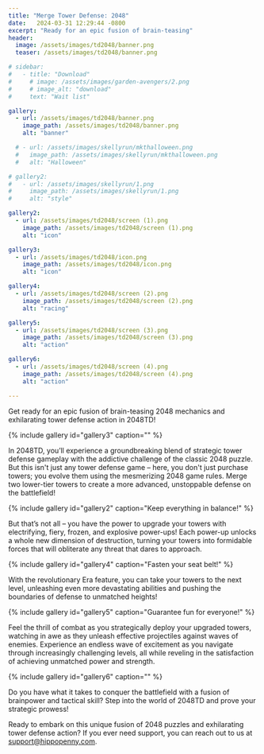 ```yaml
---
title: "Merge Tower Defense: 2048"
date:   2024-03-31 12:29:44 -0800
excerpt: "Ready for an epic fusion of brain-teasing"
header:
  image: /assets/images/td2048/banner.png
  teaser: /assets/images/td2048/banner.png

# sidebar:
#   - title: "Download"
#     # image: /assets/images/garden-avengers/2.png
#     # image_alt: "download"
#     text: "Wait list"

gallery:
  - url: /assets/images/td2048/banner.png
    image_path: /assets/images/td2048/banner.png
    alt: "banner"

  # - url: /assets/images/skellyrun/mkthalloween.png
  #   image_path: /assets/images/skellyrun/mkthalloween.png
  #   alt: "Halloween"

# gallery2:
#   - url: /assets/images/skellyrun/1.png
#     image_path: /assets/images/skellyrun/1.png
#     alt: "style"

gallery2:
  - url: /assets/images/td2048/screen (1).png
    image_path: /assets/images/td2048/screen (1).png
    alt: "icon"

gallery3:
  - url: /assets/images/td2048/icon.png
    image_path: /assets/images/td2048/icon.png
    alt: "icon"

gallery4:
  - url: /assets/images/td2048/screen (2).png
    image_path: /assets/images/td2048/screen (2).png 
    alt: "racing"

gallery5:
  - url: /assets/images/td2048/screen (3).png
    image_path: /assets/images/td2048/screen (3).png
    alt: "action"

gallery6:
  - url: /assets/images/td2048/screen (4).png
    image_path: /assets/images/td2048/screen (4).png
    alt: "action"

---
```

<!-- [![AppStore](/assets/images/appstore-badge-black.svg){: width="150"}](https://apps.apple.com/us/app/td2048/id6466251387) 
[![PlayStore](/assets/images/google-play-badge.png){: width="185"}](https://play.google.com/store/apps/details?id=com.hippopenny.grandtheftbank)
 -->

Get ready for an epic fusion of brain-teasing 2048 mechanics and exhilarating tower defense action in 2048TD!

{% include gallery id="gallery3" caption="" %}

In 2048TD, you’ll experience a groundbreaking blend of strategic tower defense gameplay with the addictive challenge of the classic 2048 puzzle. But this isn't just any tower defense game – here, you don't just purchase towers; you evolve them using the mesmerizing 2048 game rules. Merge two lower-tier towers to create a more advanced, unstoppable defense on the battlefield!

{% include gallery id="gallery2" caption="Keep everything in balance!" %}

But that’s not all – you have the power to upgrade your towers with electrifying, fiery, frozen, and explosive power-ups! Each power-up unlocks a whole new dimension of destruction, turning your towers into formidable forces that will obliterate any threat that dares to approach. 

{% include gallery id="gallery4" caption="Fasten your seat belt!" %}

With the revolutionary Era feature, you can take your towers to the next level, unleashing even more devastating abilities and pushing the boundaries of defense to unmatched heights!

{% include gallery id="gallery5" caption="Guarantee fun for everyone!" %}


Feel the thrill of combat as you strategically deploy your upgraded towers, watching in awe as they unleash effective projectiles against waves of enemies. Experience an endless wave of excitement as you navigate through increasingly challenging levels, all while reveling in the satisfaction of achieving unmatched power and strength.

{% include gallery id="gallery6" caption="" %}

Do you have what it takes to conquer the battlefield with a fusion of brainpower and tactical skill? Step into the world of 2048TD and prove your strategic prowess!


Ready to embark on this unique fusion of 2048 puzzles and exhilarating tower defense action? If you ever need support, you can reach out to us at support@hippopenny.com.


<!-- [![AppStore](/assets/images/appstore-badge-black.svg){: width="150"}](https://apps.apple.com/us/app/td2048/id6466251387) 
[![PlayStore](/assets/images/google-play-badge.png){: width="185"}](https://play.google.com/store/apps/details?id=com.hippopenny.grandtheftbank)
 -->
